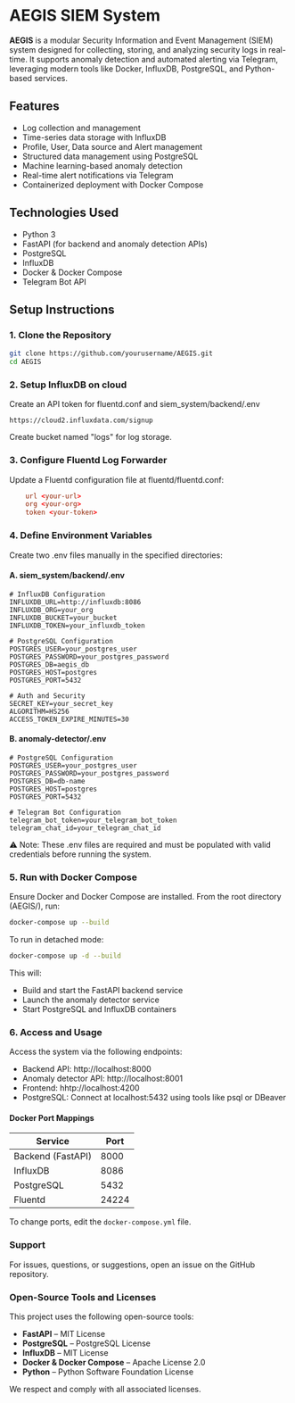 # AEGIS SIEM System
**AEGIS** is a modular Security Information and Event Management (SIEM) system designed for collecting, storing, and analyzing security logs in real-time. It supports anomaly detection and automated alerting via Telegram, leveraging modern tools like Docker, InfluxDB, PostgreSQL, and Python-based services.

## Features

- Log collection and management
- Time-series data storage with InfluxDB
- Profile, User, Data source and Alert management
- Structured data management using PostgreSQL
- Machine learning-based anomaly detection
- Real-time alert notifications via Telegram
- Containerized deployment with Docker Compose


## Technologies Used

- Python 3
- FastAPI (for backend and anomaly detection APIs)
- PostgreSQL
- InfluxDB
- Docker & Docker Compose
- Telegram Bot API


## Setup Instructions
### 1. Clone the Repository
```bash
git clone https://github.com/yourusername/AEGIS.git
cd AEGIS
```
### 2. Setup InfluxDB on cloud
Create an API token for fluentd.conf and siem_system/backend/.env
```url
https://cloud2.influxdata.com/signup
```
Create bucket named "logs" for log storage.

### 3. Configure Fluentd Log Forwarder
Update a Fluentd configuration file at fluentd/fluentd.conf:
```conf
    url <your-url>
    org <your-org>
    token <your-token>
```

### 4. Define Environment Variables
Create two .env files manually in the specified directories:
#### A. siem_system/backend/.env
```.env
# InfluxDB Configuration
INFLUXDB_URL=http://influxdb:8086
INFLUXDB_ORG=your_org
INFLUXDB_BUCKET=your_bucket
INFLUXDB_TOKEN=your_influxdb_token

# PostgreSQL Configuration
POSTGRES_USER=your_postgres_user
POSTGRES_PASSWORD=your_postgres_password
POSTGRES_DB=aegis_db
POSTGRES_HOST=postgres
POSTGRES_PORT=5432

# Auth and Security
SECRET_KEY=your_secret_key
ALGORITHM=HS256
ACCESS_TOKEN_EXPIRE_MINUTES=30
```
#### B. anomaly-detector/.env
```.env
# PostgreSQL Configuration
POSTGRES_USER=your_postgres_user
POSTGRES_PASSWORD=your_postgres_password
POSTGRES_DB=db-name
POSTGRES_HOST=postgres
POSTGRES_PORT=5432

# Telegram Bot Configuration
telegram_bot_token=your_telegram_bot_token
telegram_chat_id=your_telegram_chat_id
```
⚠️ Note: These .env files are required and must be populated with valid credentials before running the system.

### 5. Run with Docker Compose
Ensure Docker and Docker Compose are installed. From the root directory (AEGIS/), run:
```bash
docker-compose up --build
```
To run in detached mode:
```bash
docker-compose up -d --build
```
This will:

* Build and start the FastAPI backend service
* Launch the anomaly detector service
* Start PostgreSQL and InfluxDB containers

### 6. Access and Usage
Access the system via the following endpoints:

- Backend API: http://localhost:8000
- Anomaly detector API: http://localhost:8001
- Frontend: hhtp://localhost:4200
- PostgreSQL: Connect at localhost:5432 using tools like psql or DBeaver


#### Docker Port Mappings
| Service           | Port  |
|-------------------|-------|
| Backend (FastAPI) | 8000  |
| InfluxDB          | 8086  |
| PostgreSQL        | 5432  |
| Fluentd           | 24224 |

To change ports, edit the `docker-compose.yml` file.


### Support
For issues, questions, or suggestions, open an issue on the GitHub repository.

### Open-Source Tools and Licenses

This project uses the following open-source tools:

- **FastAPI** – MIT License
- **PostgreSQL** – PostgreSQL License
- **InfluxDB** – MIT License
- **Docker & Docker Compose** – Apache License 2.0
- **Python** – Python Software Foundation License

We respect and comply with all associated licenses.
